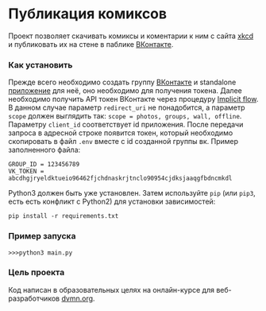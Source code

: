 # Публикация комиксов

Проект позволяет скачивать комиксы и коментарии к ним с сайта [xkcd](https://xkcd.com/) и публиковать их на стене в паблике [ВКонтакте](https://vk.com).


### Как установить

Прежде всего необходимо создать группу [ВКонтакте](https://vk.com) и standalone [приложение](https://vk.com/dev) для неё, оно необходимо для получения токена.
Далее необходимо получить API токен ВКонтакте через процедуру [Implicit flow](https://vk.com/dev/implicit_flow_user). 
В данном случае параметр `redirect_uri` не понадобится, а параметр `scope` должен выглядить так: `scope = photos, groups, wall, offline`.
Параметру `client_id` соответствует id приложения. После передачи запроса в адресной строке появится токен, который необходимо 
скопировать в файл `.env` вместе с id созданной группы вк. Пример заполненного файла:
```
GROUP_ID = 123456789
VK_TOKEN = abcdhgjryeldktueio96462fjchdnaskrjtnclo90954cjdksjaaqgfbdncmkdl
```
Python3 должен быть уже установлен. 
Затем используйте `pip` (или `pip3`, есть есть конфликт с Python2) для установки зависимостей:
```
pip install -r requirements.txt
```
### Пример запуска
```
>>>python3 main.py
```
### Цель проекта

Код написан в образовательных целях на онлайн-курсе для веб-разработчиков [dvmn.org](https://dvmn.org/).